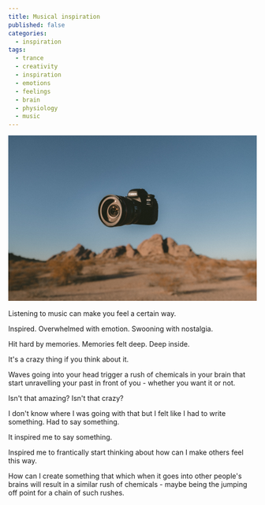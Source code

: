 ```yaml
---
title: Musical inspiration
published: false
categories:
  - inspiration
tags:
  - trance
  - creativity
  - inspiration
  - emotions
  - feelings
  - brain
  - physiology
  - music
---
```

![Floating camera](./camera.jpg 'Photo by Jakob Owens on Unsplash')

Listening to music can make you feel a certain way.

Inspired. Overwhelmed with emotion. Swooning with nostalgia. 

Hit hard by memories. Memories felt deep. Deep inside.

It's a crazy thing if you think about it.

Waves going into your head trigger a rush of chemicals in your brain that start unravelling your past in front of you - whether you want it or not.

Isn't that amazing? Isn't that crazy?

I don't know where I was going with that but I felt like I had to write something. Had to say something.

It inspired me to say something.

Inspired me to frantically start thinking about how can I make others feel this way.

How can I create something that which when it goes into other people's brains will result in a similar rush of chemicals - maybe being the jumping off point for a chain of such rushes.